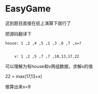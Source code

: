 # EasyGame


这到题目直接在纸上演算下就行了

把源码翻译下
```
house: 1 ,2 ,4 ,5 ,1 ,3 ,6 ,7 ,x=?


    v: 1 ,2 ,5 ,7 ,7 ,10,13,17,22
```
可以理解为有house和v两组数据，求解x的值  

22 = max(17,13+x)   

推算出来x=9   
